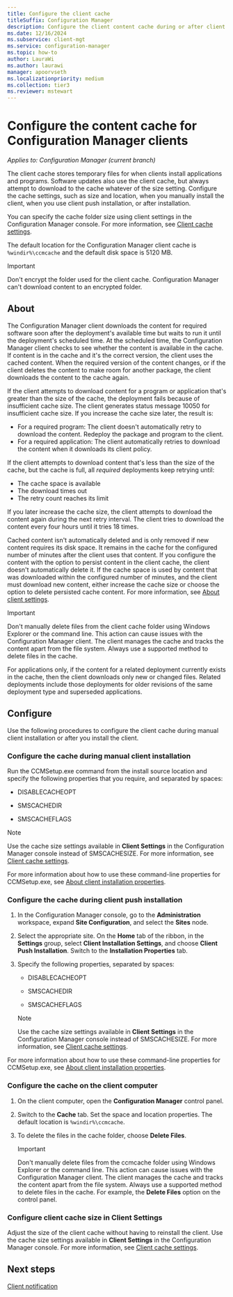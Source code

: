 ```yaml
---
title: Configure the client cache
titleSuffix: Configuration Manager
description: Configure the client content cache during or after client install.
ms.date: 12/16/2024
ms.subservice: client-mgt
ms.service: configuration-manager
ms.topic: how-to
author: LauraWi
ms.author: laurawi
manager: apoorvseth
ms.localizationpriority: medium
ms.collection: tier3
ms.reviewer: mstewart
---
```


# Configure the content cache for Configuration Manager clients

*Applies to: Configuration Manager (current branch)*

The client cache stores temporary files for when clients install applications and programs. Software updates also use the client cache, but always attempt to download to the cache whatever of the size setting. Configure the cache settings, such as size and location, when you manually install the client, when you use client push installation, or after installation.

You can specify the cache folder size using client settings in the Configuration Manager console. For more information, see [Client cache settings](../deploy/about-client-settings.md#client-cache-settings).

The default location for the Configuration Manager client cache is `%windir%\ccmcache` and the default disk space is 5120 MB.

> [!IMPORTANT]
> Don't encrypt the folder used for the client cache. Configuration Manager can't download content to an encrypted folder.

## About

The Configuration Manager client downloads the content for required software soon after the deployment's available time but waits to run it until the deployment's scheduled time. At the scheduled time, the Configuration Manager client checks to see whether the content is available in the cache. If content is in the cache and it's the correct version, the client uses the cached content. When the required version of the content changes, or if the client deletes the content to make room for another package, the client downloads the content to the cache again.

If the client attempts to download content for a program or application that's greater than the size of the cache, the deployment fails because of insufficient cache size. The client generates status message 10050 for insufficient cache size. If you increase the cache size later, the result is:

- For a required program: The client doesn't automatically retry to download the content. Redeploy the package and program to the client.
- For a required application: The client automatically retries to download the content when it downloads its client policy.

If the client attempts to download content that's less than the size of the cache, but the cache is full, all *required* deployments keep retrying until:

- The cache space is available
- The download times out
- The retry count reaches its limit

If you later increase the cache size, the client attempts to download the content again during the next retry interval. The client tries to download the content every four hours until it tries 18 times.

Cached content isn't automatically deleted and is only removed if new content requires its disk space. It remains in the cache for the configured number of minutes after the client uses that content. If you configure the content with the option to persist content in the client cache, the client doesn't automatically delete it. If the cache space is used by content that was downloaded within the configured number of minutes, and the client must download new content, either increase the cache size or choose the option to delete persisted cache content. For more information, see [About client settings](../deploy/about-client-settings.md#minimum-duration-before-cached-content-can-be-removed-minutes).

> [!IMPORTANT]
> Don't manually delete files from the client cache folder using Windows Explorer or the command line. This action can cause issues with the Configuration Manager client. The client manages the cache and tracks the content apart from the file system. Always use a supported method to delete files in the cache.<!-- 5788028 -->

For applications only, if the content for a related deployment currently exists in the cache, then the client downloads only new or changed files. Related deployments include those deployments for older revisions of the same deployment type and superseded applications.

## Configure

Use the following procedures to configure the client cache during manual client installation or after you install the client.

### Configure the cache during manual client installation

Run the CCMSetup.exe command from the install source location and specify the following properties that you require, and separated by spaces:

- DISABLECACHEOPT

- SMSCACHEDIR

- SMSCACHEFLAGS

> [!NOTE]
> Use the cache size settings available in **Client Settings** in the Configuration Manager console instead of SMSCACHESIZE. For more information, see [Client cache settings](../deploy/about-client-settings.md#client-cache-settings).

For more information about how to use these command-line properties for CCMSetup.exe, see [About client installation properties](../deploy/about-client-installation-properties.md).

### Configure the cache during client push installation

1. In the Configuration Manager console, go to the **Administration** workspace, expand **Site Configuration**, and select the **Sites** node.

1. Select the appropriate site. On the **Home** tab of the ribbon, in the **Settings** group, select **Client Installation Settings**, and choose **Client Push Installation**. Switch to the **Installation Properties** tab.

1. Specify the following properties, separated by spaces:

    - DISABLECACHEOPT

    - SMSCACHEDIR

    - SMSCACHEFLAGS

    > [!NOTE]
    > Use the cache size settings available in **Client Settings** in the Configuration Manager console instead of SMSCACHESIZE. For more information, see [Client cache settings](../deploy/about-client-settings.md#client-cache-settings).

For more information about how to use these command-line properties for CCMSetup.exe, see [About client installation properties](../deploy/about-client-installation-properties.md).

### Configure the cache on the client computer

1. On the client computer, open the **Configuration Manager** control panel.

1. Switch to the **Cache** tab. Set the space and location properties. The default location is `%windir%\ccmcache`.

1. To delete the files in the cache folder, choose **Delete Files**.

    > [!IMPORTANT]
    > Don't manually delete files from the ccmcache folder using Windows Explorer or the command line. This action can cause issues with the Configuration Manager client. The client manages the cache and tracks the content apart from the file system. Always use a supported method to delete files in the cache. For example, the **Delete Files** option on the control panel.<!-- 5788028 -->

### Configure client cache size in Client Settings

Adjust the size of the client cache without having to reinstall the client. Use the cache size settings available in **Client Settings** in the Configuration Manager console. For more information, see [Client cache settings](../deploy/about-client-settings.md#client-cache-settings).

## Next steps

[Client notification](client-notification.md)
